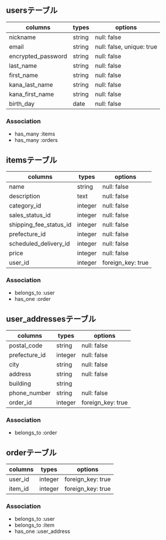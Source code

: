 ## usersテーブル
| columns            | types  | options                   |
| ------------------ | ------ | ------------------------- |
| nickname           | string | null: false               | 
| email              | string | null: false, unique: true |
| encrypted_password | string | null: false               |
| last_name          | string | null: false               |
| first_name         | string | null: false               |
| kana_last_name     | string | null: false               |
| kana_first_name    | string | null: false               |
| birth_day          | date   | null: false               |

### Association
- has_many :items
- has_many :orders

## itemsテーブル
| columns                | types   | options           |
| ---------------------- | ------- | ----------------- |
| name                   | string  | null: false       |
| description            | text    | null: false       |
| category_id            | integer | null: false       |
| sales_status_id        | integer | null: false       |
| shipping_fee_status_id | integer | null: false       |
| prefecture_id          | integer | null: false       |
| scheduled_delivery_id  | integer | null: false       |
| price                  | integer | null: false       |
| user_id                | integer | foreign_key: true |

### Association
- belongs_to :user
- has_one :order

## user_addressesテーブル
| columns       | types   | options           |
| ------------- | ------- | ----------------- |
| postal_code   | string  | null: false       | 
| prefecture_id | integer | null: false       |
| city          | string  | null: false       |
| address       | string  | null: false       |
| building      | string  |                   |
| phone_number  | string  | null: false       |
| order_id | integer | foreign_key: true |


### Association
- belongs_to :order


## orderテーブル
| columns | types   | options           |
| ------- | ------- | ----------------- |
| user_id | integer | foreign_key: true |
| item_id | integer | foreign_key: true |

### Association
- belongs_to :user
- belongs_to :item
- has_one :user_address